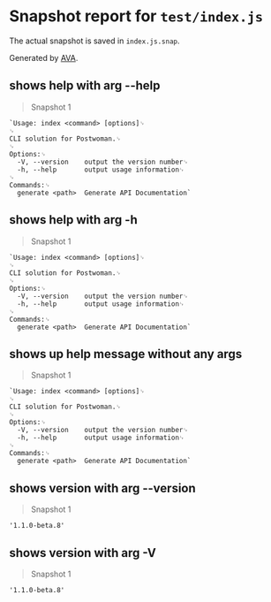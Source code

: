 # Snapshot report for `test/index.js`

The actual snapshot is saved in `index.js.snap`.

Generated by [AVA](https://ava.li).

## shows help with arg --help

> Snapshot 1

    `Usage: index <command> [options]␊
    ␊
    CLI solution for Postwoman.␊
    ␊
    Options:␊
      -V, --version    output the version number␊
      -h, --help       output usage information␊
    ␊
    Commands:␊
      generate <path>  Generate API Documentation`

## shows help with arg -h

> Snapshot 1

    `Usage: index <command> [options]␊
    ␊
    CLI solution for Postwoman.␊
    ␊
    Options:␊
      -V, --version    output the version number␊
      -h, --help       output usage information␊
    ␊
    Commands:␊
      generate <path>  Generate API Documentation`

## shows up help message without any args

> Snapshot 1

    `Usage: index <command> [options]␊
    ␊
    CLI solution for Postwoman.␊
    ␊
    Options:␊
      -V, --version    output the version number␊
      -h, --help       output usage information␊
    ␊
    Commands:␊
      generate <path>  Generate API Documentation`

## shows version with arg --version

> Snapshot 1

    '1.1.0-beta.8'

## shows version with arg -V

> Snapshot 1

    '1.1.0-beta.8'
